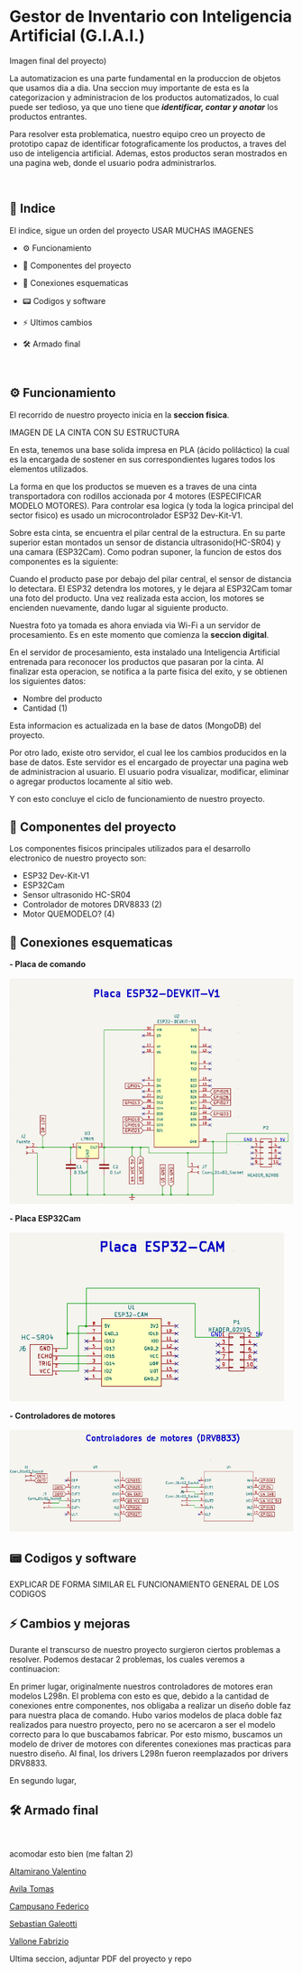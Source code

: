 # Gestor de Inventario con Inteligencia Artificial (G.I.A.I.)

Imagen final del proyecto)

La automatizacion es una parte fundamental en la produccion de objetos que usamos dia a dia. Una seccion muy importante de esta es la categorizacion y administracion de los productos automatizados, lo cual puede ser tedioso, ya que uno tiene que ***identificar, contar y anotar*** los productos entrantes.

Para resolver esta problematica, nuestro equipo creo un proyecto de prototipo capaz de identificar fotograficamente los productos, a traves del uso de inteligencia artificial. Ademas, estos productos seran mostrados en una pagina web, donde el usuario podra administrarlos.

<br>

## 📒 Indice

El indice, sigue un orden del proyecto USAR MUCHAS IMAGENES

- ⚙️ Funcionamiento

- 🔗 Componentes del proyecto

- 🔌 Conexiones esquematicas

- 📟 Codigos y software

- ⚡ Ultimos cambios

- 🛠️ Armado final

<br>

## ⚙️ Funcionamiento

El recorrido de nuestro proyecto inicia en la **seccion fisica**. 

IMAGEN DE LA CINTA CON SU ESTRUCTURA

En esta, tenemos una base solida impresa en PLA (ácido poliláctico) la cual es la encargada de sostener en sus correspondientes lugares todos los elementos utilizados.

La forma en que los productos se mueven es a traves de una cinta transportadora con rodillos accionada por 4 motores (ESPECIFICAR MODELO MOTORES). Para controlar esa logica (y toda la logica principal del sector fisico) es usado un microcontrolador ESP32 Dev-Kit-V1.

Sobre esta cinta, se encuentra el pilar central de la estructura. En su parte superior estan montados un sensor de distancia ultrasonido(HC-SR04) y una camara (ESP32Cam). Como podran suponer, la funcion de estos dos componentes es la siguiente:

Cuando el producto pase por debajo del pilar central, el sensor de distancia lo detectara. El ESP32 detendra los motores, y le dejara al ESP32Cam tomar una foto del producto. Una vez realizada esta accion, los motores se encienden nuevamente, dando lugar al siguiente producto.

Nuestra foto ya tomada es ahora enviada via Wi-Fi a un servidor de procesamiento. Es en este momento que comienza la **seccion digital**.

En el servidor de procesamiento, esta instalado una Inteligencia Artificial entrenada para reconocer los productos que pasaran por la cinta. Al finalizar esta operacion, se notifica a la parte fisica del exito, y se obtienen los siguientes datos:

- Nombre del producto
- Cantidad (1)

Esta informacion es actualizada en la base de datos (MongoDB) del proyecto.

Por otro lado, existe otro servidor, el cual lee los cambios producidos en la base de datos. Este servidor es el encargado de proyectar una pagina web de administracion al usuario. El usuario podra visualizar, modificar, eliminar o agregar productos locamente al sitio web. 

Y con esto concluye el ciclo de funcionamiento de nuestro proyecto.

## 🔗 Componentes del proyecto

Los componentes fisicos principales utilizados para el desarrollo electronico de nuestro proyecto son:

- ESP32 Dev-Kit-V1
- ESP32Cam
- Sensor ultrasonido HC-SR04
- Controlador de motores DRV8833 (2)
- Motor QUEMODELO? (4)

## 🔌 Conexiones esquematicas

**- Placa de comando**
<br>
<br>
<img src="https://github.com/FabrizioVal/FabrizioVal.io/blob/main/Images/ESP32PlacaEsquematico.png"/>


**- Placa ESP32Cam**
<br>
<br>
<img src="https://github.com/FabrizioVal/FabrizioVal.io/blob/main/Images/ESP32CamPlaca.png"/>

**- Controladores de motores**
<br>
<br>
<img src="https://github.com/FabrizioVal/FabrizioVal.io/blob/main/Images/Controladores%20de%20motores.png"/>

## 📟 Codigos y software

EXPLICAR DE FORMA SIMILAR EL FUNCIONAMIENTO GENERAL DE LOS CODIGOS

## ⚡ Cambios y mejoras

Durante el transcurso de nuestro proyecto surgieron ciertos problemas a resolver. Podemos destacar 2 problemas, los cuales veremos a continuacion:

En primer lugar, originalmente nuestros controladores de motores eran modelos L298n.
El problema con esto es que, debido a la cantidad de conexiones entre componentes, nos obligaba a realizar un diseño doble faz para nuestra placa de comando. 
Hubo varios modelos de placa doble faz realizados para nuestro proyecto, pero no se acercaron a ser el modelo correcto para lo que buscabamos fabricar.
Por esto mismo, buscamos un modelo de driver de motores con diferentes conexiones mas practicas para nuestro diseño. 
Al final, los drivers L298n fueron reemplazados por drivers DRV8833. 

En segundo lugar, 

## 🛠️ Armado final


<br>


acomodar esto bien (me faltan 2)

[Altamirano Valentino]()

[Avila Tomas](https://github.com/VMASPAD)

[Campusano Federico](https://github.com/FedeCampu1)

[Sebastian Galeotti]()

[Vallone Fabrizio](https://github.com/FabrizioVal)










Ultima seccion, adjuntar PDF del proyecto y repo
